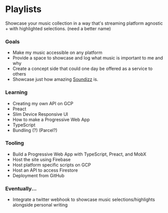 # Playlists
Showcase your music collection in a way that's streaming platform agnostic + with highlighted selections.
(need a better name)

### Goals
- Make my music accessible on any platform
- Provide a space to showcase and log what music is important to me and why
- Create a concept side that could one day be offered as a service to others
- Showcase just how amazing [Soundizz](https://soundiiz.com) is.

### Learning
- Creating my own API on GCP
- Preact
- Slim Device Responsive UI
- How to make a Progressive Web App
- TypeScript
- Bundling (?) (Parcel?)


### Tooling
- Build a Progressive Web App with TypeScript, Preact, and MobX
- Host the site using Firebase
- Host platform specific scripts on GCP
- Host an API to access Firestore
- Deployment from GitHub

### Eventually...
- Integrate a twitter webhook to showcase music selections/highlights alongside personal writing
